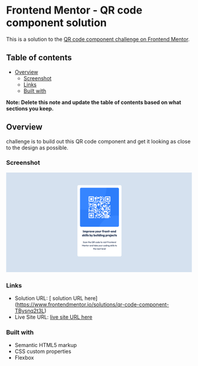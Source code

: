 # Frontend Mentor - QR code component solution

This is a solution to the [QR code component challenge on Frontend Mentor](https://www.frontendmentor.io/challenges/qr-code-component-iux_sIO_H). 

## Table of contents

- [Overview](#overview)
  - [Screenshot](#screenshot)
  - [Links](#links)
  - [Built with](#built-with)



**Note: Delete this note and update the table of contents based on what sections you keep.**

## Overview
challenge is to build out this QR code component and get it looking as close to the design as possible.

### Screenshot

![](./images/Screenshot.png)



### Links

- Solution URL: [ solution URL here] (https://www.frontendmentor.io/solutions/qr-code-component-TBysnq2t3L)
- Live Site URL: [ live site URL here](https://onechoiz.github.io/QRcode/)



### Built with

- Semantic HTML5 markup
- CSS custom properties
- Flexbox











